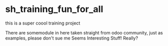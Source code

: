 # sh_training_fun_for_all
this is a super coool training project 

There are somemodule in here taken straight from odoo community, just as examples, please don't sue me
Seems Interesting Stuff!
Really?
